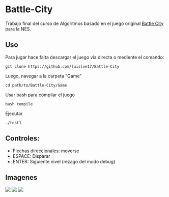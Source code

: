 # Battle-City
Trabajo final del curso de Algoritmos basado en el juego original [Battle City](https://es.wikipedia.org/wiki/Battle_City) para la NES.

## Uso
Para jugar hace falta descargar el juego via directa o mediente el comando:

```
git clone https://github.com/luislve17/Battle-City
```

Luego, navegar a la carpeta "Game"
```
cd path/to/Battle-City/Game
```

Usar bash para compilar el juego
```
bash compile
```

Ejecutar
```
./test1
```
## Controles:
- Flechas direccionales: moverse
- ESPACE: Disparar
- ENTER: Siguiente nivel (rezago del modo debug)

## Imagenes

![](https://i.imgur.com/T7NfGDB.png)
![](https://i.imgur.com/4DW3zH3.png)
![](https://i.imgur.com/F3xmSO0.png)
